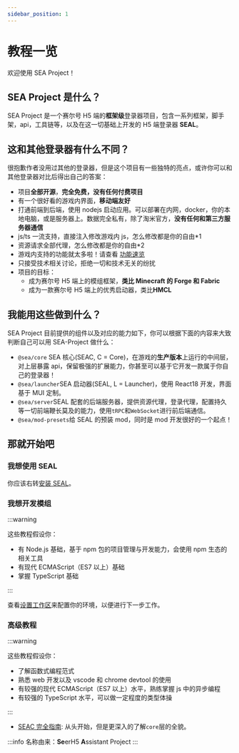 ```yaml
---
sidebar_position: 1
---
```


# 教程一览

欢迎使用 SEA Project！

## SEA Project 是什么？

SEA Project 是一个赛尔号 H5 端的**框架级**登录器项目，包含一系列框架，脚手架，api，工具链等，以及在这一切基础上开发的 H5 端登录器 **SEAL**。

## 这和其他登录器有什么不同？

很抱歉作者没用过其他的登录器，但是这个项目有一些独特的亮点，或许你可以和其他登录器对比后得出自己的答案：

- 项目**全部开源**，**完全免费，没有任何付费项目**
- 有一个很好看的游戏内界面，**移动端友好**
- 打通前端到后端，使用 nodejs 启动应用。可以部署在内网，docker，你的本地电脑，或是服务器上。数据完全私有，除了淘米官方，**没有任何和第三方服务器通信**
- js/ts 一流支持，直接注入修改游戏内 js，怎么修改都是你的自由\*1
- 资源请求全部代理，怎么修改都是你的自由\*2
- 游戏内支持的功能就太多啦！请查看 [功能速览](/404.md)
- 只接受技术相关讨论，拒绝一切和技术无关的纷扰
- 项目的目标：
  - 成为赛尔号 H5 端上的模组框架，**类比 Minecraft 的 Forge 和 Fabric**
  - 成为一款赛尔号 H5 端上的优秀启动器，类比**HMCL**

## 我能用这些做到什么？

SEA Project 目前提供的组件以及对应的能力如下，你可以根据下面的内容来大致判断自己可以用 SEA-Project 做什么：

- `@sea/core` SEA 核心(SEAC, C = Core)，在游戏的**生产版本**上运行的中间层，对上层暴露 api，保留极强的扩展能力，你甚至可以基于它开发一款属于你自己的登录器！
- `@sea/launcher`SEA 启动器(SEAL, L = Launcher)，使用 React18 开发，界面基于 MUI 定制。
- `@sea/server`SEAL 配套的后端服务器，提供资源代理，登录代理，配置持久等一切前端鞭长莫及的能力，使用`tRPC`和`WebSocket`进行前后端通信。
- `@sea/mod-presets`给 SEAL 的预装 mod，同时是 mod 开发很好的一个起点！

## 那就开始吧

### 我想使用 SEAL

你应该右转[安装 SEAL](/404.md)。

### 我想开发模组

:::warning

这些教程假设你：

- 有 Node.js 基础，基于 npm 包的项目管理与开发能力，会使用 npm 生态的相关工具
- 有现代 ECMAScript（ES7 以上）基础
- 掌握 TypeScript 基础

:::

查看[设置工作区](./404.md)来配置你的环境，以便进行下一步工作。

### 高级教程

:::warning

这些教程假设你：

- 了解函数式编程范式
- 熟悉 web 开发以及 vscode 和 chrome devtool 的使用
- 有较强的现代 ECMAScript（ES7 以上）水平，熟练掌握 js 中的异步编程
- 有较强的 TypeScript 水平，可以做一定程度的类型体操

:::

- [SEAC 完全指南](/docs/category/seac-完全指南): 从头开始，但是更深入的了解`core`层的全貌。

:::info
名称由来：**Se**erH5 **A**ssistant Project
:::
